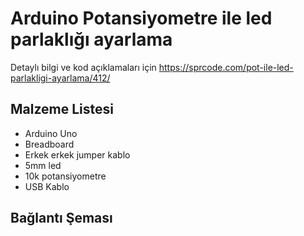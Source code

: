 # Arduino Potansiyometre ile led parlaklığı ayarlama 

Detaylı bilgi ve kod açıklamaları için https://sprcode.com/pot-ile-led-parlakligi-ayarlama/412/

<h2>Malzeme Listesi</h2>
  <ul>
    <li>Arduino Uno</li>
    <li>Breadboard</li>
    <li>Erkek erkek jumper kablo</li>
    <li>5mm led</li>
    <li> 10k potansiyometre</li>
    <li>USB Kablo</li>
</ul>

<h2> Bağlantı Şeması </h2>


